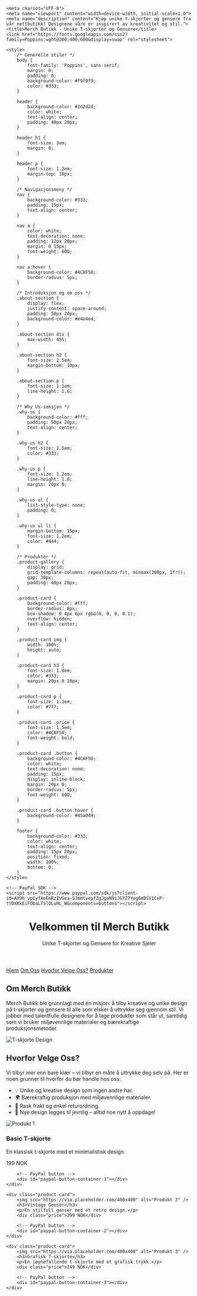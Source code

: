 <html lang="no">

<head>

    <meta charset="UTF-8">
    <meta name="viewport" content="width=device-width, initial-scale=1.0">
    <meta name="description" content="Kjøp unike t-skjorter og gensere fra vår nettbutikk! Designene våre er inspirert av kreativitet og stil.">
    <title>Merch Butikk - Unike T-skjorter og Gensere</title>
    <link href="https://fonts.googleapis.com/css2?family=Poppins:wght@300;400;600&display=swap" rel="stylesheet">

    <style>
        /* Generelle stiler */
        body {
            font-family: 'Poppins', sans-serif;
            margin: 0;
            padding: 0;
            background-color: #f9f9f9;
            color: #333;
        }

        header {
            background-color: #2d2d2d;
            color: white;
            text-align: center;
            padding: 40px 20px;
        }

        header h1 {
            font-size: 3em;
            margin: 0;
        }

        header p {
            font-size: 1.2em;
            margin-top: 10px;
        }

        /* Navigasjonsmeny */
        nav {
            background-color: #333;
            padding: 15px;
            text-align: center;
        }

        nav a {
            color: white;
            text-decoration: none;
            padding: 12px 20px;
            margin: 0 15px;
            font-weight: 600;
        }

        nav a:hover {
            background-color: #4CAF50;
            border-radius: 5px;
        }

        /* Introduksjon og om oss */
        .about-section {
            display: flex;
            justify-content: space-around;
            padding: 50px 20px;
            background-color: #e4e4e4;
        }

        .about-section div {
            max-width: 45%;
        }

        .about-section h2 {
            font-size: 2.5em;
            margin-bottom: 10px;
        }

        .about-section p {
            font-size: 1.1em;
            line-height: 1.6;
        }

        /* Why Us-seksjon */
        .why-us {
            background-color: #fff;
            padding: 50px 20px;
            text-align: center;
        }

        .why-us h2 {
            font-size: 2.5em;
            color: #333;
        }

        .why-us p {
            font-size: 1.2em;
            line-height: 1.8;
            margin: 20px 0;
        }

        .why-us ul {
            list-style-type: none;
            padding: 0;
        }

        .why-us ul li {
            margin-bottom: 15px;
            font-size: 1.2em;
            color: #444;
        }

        /* Produkter */
        .product-gallery {
            display: grid;
            grid-template-columns: repeat(auto-fit, minmax(300px, 1fr));
            gap: 30px;
            padding: 40px 20px;
        }

        .product-card {
            background-color: #fff;
            border-radius: 8px;
            box-shadow: 0 4px 6px rgba(0, 0, 0, 0.1);
            overflow: hidden;
            text-align: center;
        }

        .product-card img {
            width: 100%;
            height: auto;
        }

        .product-card h3 {
            font-size: 1.8em;
            color: #333;
            margin: 20px 0 10px;
        }

        .product-card p {
            font-size: 1.1em;
            color: #777;
        }

        .product-card .price {
            font-size: 1.5em;
            color: #4CAF50;
            font-weight: bold;
        }

        .product-card .button {
            background-color: #4CAF50;
            color: white;
            text-decoration: none;
            padding: 15px;
            display: inline-block;
            margin: 20px 0;
            border-radius: 5px;
            font-weight: 600;
        }

        .product-card .button:hover {
            background-color: #45a049;
        }

        footer {
            background-color: #333;
            color: white;
            text-align: center;
            padding: 15px 20px;
            position: fixed;
            width: 100%;
            bottom: 0;
        }
    </style>

    <!-- PayPal SDK -->
    <script src="https://www.paypal.com/sdk/js?client-id=AX9h_vpCyfAeEmRzIVGea-SJmmtvepfZgJgaN9iJGYZ7Yeg6mBSV1CeP-tYDXKkEiFObaLT5lOLuHL_W&components=buttons"></script>

</head>

<body>

<header>
    <h1>Velkommen til Merch Butikk</h1>
    <p>Unike T-skjorter og Gensere for Kreative Sjeler</p>
</header>

<nav>
    <a href="#">Hjem</a>
    <a href="#about">Om Oss</a>
    <a href="#why-us">Hvorfor Velge Oss?</a>
    <a href="#products">Produkter</a>
</nav>

<section id="about" class="about-section">
    <div>
        <h2>Om Merch Butikk</h2>
        <p>Merch Butikk ble grunnlagt med én misjon: å tilby kreative og unike design på t-skjorter og gensere til alle som elsker å uttrykke seg gjennom stil. Vi jobber med talentfulle designere for å lage produkter som står ut, samtidig som vi bruker miljøvennlige materialer og bærekraftige produksjonsmetoder.</p>
    </div>
    <div>
        <img src="https://via.placeholder.com/500" alt="T-skjorte Design" />
    </div>
</section>

<section id="why-us" class="why-us">
    <h2>Hvorfor Velge Oss?</h2>
    <p>Vi tilbyr mer enn bare klær – vi tilbyr en måte å uttrykke deg selv på. Her er noen grunner til hvorfor du bør handle hos oss:</p>
    <ul>
        <li>💡 Unike og kreative design som ingen andre har.</li>
        <li>🌍 Bærekraftig produksjon med miljøvennlige materialer.</li>
        <li>🔄 Rask frakt og enkel returordning.</li>
        <li>🎨 Nye design legges til jevnlig – alltid noe nytt å oppdage!</li>
    </ul>
</section>

<section id="products" class="product-gallery">
    <div class="product-card">
        <img src="https://via.placeholder.com/400x400" alt="Produkt 1" />
        <h3>Basic T-skjorte</h3>
        <p>En klassisk t-skjorte med et minimalistisk design.</p>
        <div class="price">199 NOK</div>

        <!-- PayPal button -->
        <div id="paypal-button-container-1"></div>
    </div>

    <div class="product-card">
        <img src="https://via.placeholder.com/400x400" alt="Produkt 2" />
        <h3>Vintage Genser</h3>
        <p>En stilfull genser med et retro design.</p>
        <div class="price">399 NOK</div>

        <!-- PayPal button -->
        <div id="paypal-button-container-2"></div>
    </div>

    <div class="product-card">
        <img src="https://via.placeholder.com/400x400" alt="Produkt 3" />
        <h3>Grafisk T-skjorte</h3>
        <p>En iøynefallende t-skjorte med et grafisk trykk.</p>
        <div class="price">249 NOK</div>

        <!-- PayPal button -->
        <div id="paypal-button-container-3"></div>
    </div>
</section>

<script>
    // Funksjon for å rendere PayPal-knappene
    function renderPaypalButton(productId, price) {
        paypal.Buttons({
            createOrder: function(data, actions) {
                return actions.order.create({
                    purchase_units: [{
                        amount: {
                            value: price
                        }
                    }]
                });
            },
            onApprove: function(data, actions) {
                return actions.order.capture().then(function(details) {
                    alert('Betalingen var vellykket, ' + details.payer.name.given_name);
                });
            },
            onError: function(err) {
                alert('Noe gikk galt. Prøv igjen senere.');
            }
        }).render('#paypal-button-container-' + productId);  // Plasseringen av knappen
    }

    // Kjør funksjonen når dokumentet er lastet
    document.addEventListener('DOMContentLoaded', function() {
        renderPaypalButton(1, '199.00');
        renderPaypalButton(2, '399.00');
        renderPaypalButton(3, '249.00');
    });
</script>

</body>

</html>
